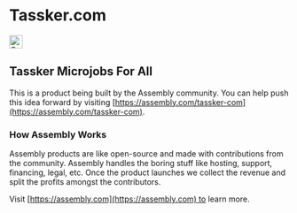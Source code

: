 # Tassker.com

<a href="https://assembly.com/tassker-com/bounties"><img src="https://asm-badger.herokuapp.com/tassker-com/badges/tasks.svg" height="24px" alt="Open Tasks" /></a>

## Tassker Microjobs For All

This is a product being built by the Assembly community. You can help push this idea forward by visiting [https://assembly.com/tassker-com](https://assembly.com/tassker-com).

### How Assembly Works

Assembly products are like open-source and made with contributions from the community. Assembly handles the boring stuff like hosting, support, financing, legal, etc. Once the product launches we collect the revenue and split the profits amongst the contributors.

Visit [https://assembly.com](https://assembly.com) to learn more.
